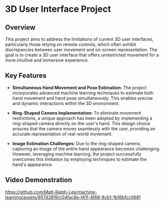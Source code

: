 # 3D User Interface Project

## Overview

This project aims to address the limitations of current 3D user interfaces, particularly those relying on remote controls, which often exhibit discrepancies between user movement and on-screen representation. The goal is to create a 3D user interface that offers unrestricted movement for a more intuitive and immersive experience.

## Key Features

- **Simultaneous Hand Movement and Pose Estimation:** The project incorporates advanced machine learning techniques to estimate both hand movement and hand pose simultaneously. This enables precise and dynamic interactions within the 3D environment.

- **Ring-Shaped Camera Implementation:** To eliminate movement restrictions, a unique approach has been adopted by implementing a ring-shaped camera directly on the user's hand. This design choice ensures that the camera moves seamlessly with the user, providing an accurate representation of real-world movement.

- **Image Estimation Challenges:** Due to the ring-shaped camera, capturing an image of the entire hand appearance becomes challenging. However, leveraging machine learning, the project successfully overcomes this limitation by employing techniques to estimate the hand's appearance.

## Video Demonstration

https://github.com/Matt-Ralph-Lee/machine-learning/assets/95742819/c04fac8e-f41f-4f68-8cb1-1b16bfcc0681
